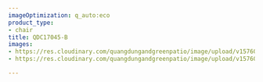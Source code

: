 ```yaml
---
imageOptimization: q_auto:eco
product_type:
- chair
title: QDC17045-B
images:
- https://res.cloudinary.com/quangdungandgreenpatio/image/upload/v1576075927/posts/DSC07526_n3yw88.png
- https://res.cloudinary.com/quangdungandgreenpatio/image/upload/v1576075926/posts/DSC07531_phycrq.png

---
```

